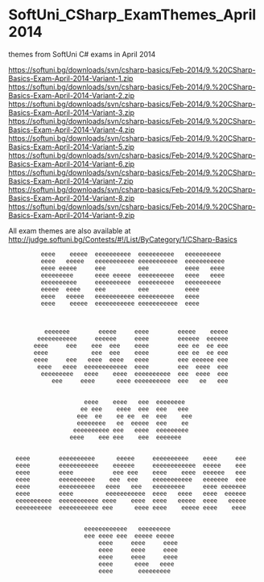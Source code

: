 SoftUni_CSharp_ExamThemes_April2014
===================================

themes from SoftUni C# exams in April 2014

https://softuni.bg/downloads/svn/csharp-basics/Feb-2014/9.%20CSharp-Basics-Exam-April-2014-Variant-1.zip
https://softuni.bg/downloads/svn/csharp-basics/Feb-2014/9.%20CSharp-Basics-Exam-April-2014-Variant-2.zip
https://softuni.bg/downloads/svn/csharp-basics/Feb-2014/9.%20CSharp-Basics-Exam-April-2014-Variant-3.zip
https://softuni.bg/downloads/svn/csharp-basics/Feb-2014/9.%20CSharp-Basics-Exam-April-2014-Variant-4.zip
https://softuni.bg/downloads/svn/csharp-basics/Feb-2014/9.%20CSharp-Basics-Exam-April-2014-Variant-5.zip
https://softuni.bg/downloads/svn/csharp-basics/Feb-2014/9.%20CSharp-Basics-Exam-April-2014-Variant-6.zip
https://softuni.bg/downloads/svn/csharp-basics/Feb-2014/9.%20CSharp-Basics-Exam-April-2014-Variant-7.zip
https://softuni.bg/downloads/svn/csharp-basics/Feb-2014/9.%20CSharp-Basics-Exam-April-2014-Variant-8.zip
https://softuni.bg/downloads/svn/csharp-basics/Feb-2014/9.%20CSharp-Basics-Exam-April-2014-Variant-9.zip


All exam themes are also available at http://judge.softuni.bg/Contests/#!/List/ByCategory/1/CSharp-Basics

             eeee    eeeee  eeeeeeeeee  eeeeeeeeee   eeeeeeeeee  
             eeee   eeeee   eeeeeeeeeee eeeeeeeeeee  eeeeeeeeeee             
             eeee eeeee     eee         eee          eeee   eeee             
             eeeeeeeee      eeee eeeee  eeeeeeeeee   eeee   eeee             
             eeeeeeeeee     eeeeeeeeee  eeeeeeeeee   eeeeeeeeee              
             eeeee  eeee    eee         eee          eeee                    
             eeee   eeeee   eeeeeeeeeee eeeeeeeeee   eeee                    
             eeee    eeeee  eeeeeeeeeee eeeeeeeeeee  eeee                    
                                                                             
                                                                             
                                                                             
              eeeeeee        eeeee     eeee        eeeee    eeeee            
            eeeeeeeeeee     eeeeee     eeee        eeeeee  eeeeee            
           eeee     eee    eee  eee    eeee        eee ee  ee eee            
           eeee            eee  eee    eeee        eee ee  ee eee            
           eeee     eee   eeee  eeee   eeee        eee eeeeee eee            
            eeee   eeee  eeeeeeeeeeee  eeee        eee  eeee  eee            
             eeeeeeeee   eeee    eeee  eeeeeeeeee  eee  eeee  eee            
                eee     eeee      eeee eeeeeeeeee  eee   ee   eee            
                                                                             
                                                                             
                         eeee    eeee   eee  eeeeeeee                        
                        ee eee    eeee  eee  eee   eee                       
                       eee  ee    ee ee  ee  eee    eee                      
                       eeeeeeee   ee  eeeee  eee    ee                       
                      eeeeeeeeee eee   eeee  eeeeeeeee                       
                     eeee    eee eee    eee  eeeeeee                         
                                                                             
                                                                             
      eeee        eeeeeeeeee      eeeee     eeeeeeeeee    eeee     eee       
      eeee        eeeeeeeeeee    eeeeee     eeeeeeeeeeee  eeeee    eee       
      eeee        eeee           eee eee    eeee    eeee  eeeeee   eee       
      eeee        eeeeeeeeee    eee  eee    eeeeeeeeeee   eeeeeee  eee       
      eeee        eeeeeeeeee   eeee   eee   eeeeeeeee     eeee eeeeeee       
      eeee        eeee         eeeeeeeeeee  eeee   eeee   eeee  eeeeee       
      eeeeeeeeee  eeeeeeeeeee eeee    eeee  eeee   eeeee  eeee   eeeee       
      eeeeeeeeee  eeeeeeeeeee eee      eeee eeee    eeeee eeee    eeee       
                                                                             
                                                                             
                         eeeeeeeeeeee   eeeeeeeee                            
                         eee eeee eee  eeeee eeeee                           
                             eeee     eeee     eeee                          
                             eeee     eeee     eeee                          
                             eeee     eeee     eeee                          
                             eeee      eeee   eeee                           
                             eeee       eeeeeeeee                            
                                                                             
